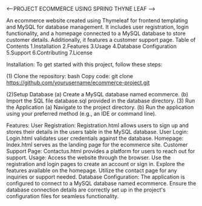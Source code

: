 <--PROJECT ECOMMERCE USING SPRING THYNE LEAF -->

An ecommerce website created using Thymeleaf for frontend templating and MySQL for database management. It includes user registration, login functionality, and a homepage connected to a MySQL database to store customer details. Additionally, it features a customer support page. Table of Contents 1.Installation 2.Features 3.Usage 4.Database Configuration 5.Support 6.Contributing 7.License

Installation: To get started with this project, follow these steps:

(1) Clone the repository: bash Copy code: git clone https://github.com/yourusername/ecommerce-project.git

(2)Setup Database (a) Create a MySQL database named ecommerce. (b) Import the SQL file database.sql provided in the database directory. (3) Run the Application (a) Navigate to the project directory. (b) Run the application using your preferred method (e.g., an IDE or command line).

Features: User Registration: Registration.html allows users to sign up and stores their details in the users table in the MySQL database. User Login: Login.html validates user credentials against the database. Homepage: Index.html serves as the landing page for the ecommerce site. Customer Support Page: Contactus.html provides a platform for users to reach out for support. Usage: Access the website through the browser. Use the registration and login pages to create an account or sign in. Explore the features available on the homepage. Utilize the contact page for any inquiries or support needed. Database Configuration: The application is configured to connect to a MySQL database named ecommerce. Ensure the database connection details are correctly set up in the project's configuration files for seamless functionality.
